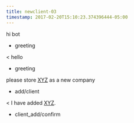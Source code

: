 ```yaml
---
title: newclient-03
timestamp: 2017-02-20T15:10:23.374396444-05:00
---
```


hi bot
* greeting

< hello
* greeting

please store [XYZ](company_name) as a new company
* add/client

< I have added [XYZ](company_name).
* client_add/confirm
